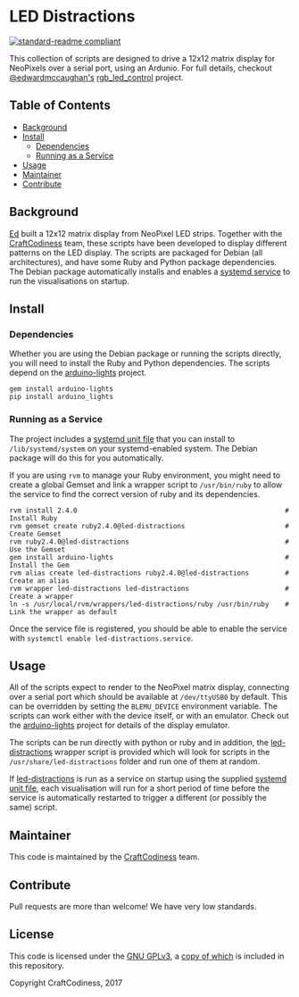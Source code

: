 # LED Distractions

[![standard-readme compliant](https://img.shields.io/badge/readme%20style-standard-brightgreen.svg?style=flat-square)](https://github.com/RichardLitt/standard-readme)

This collection of scripts are designed to drive a 12x12 matrix display for NeoPixels over a serial port, using an Ardunio. For full details, checkout [@edwardmccaughan's](https://github.com/edwardmccaughan) [rgb_led_control](https://github.com/edwardmccaughan/rgb_led_control) project.

## Table of Contents

 - [Background](#background)
 - [Install](#install)
   - [Dependencies](#dependencies)
   - [Running as a Service](#running-as-a-service)
 - [Usage](#usage)
 - [Maintainer](#maintainer)
 - [Contribute](#contribute)

## Background

[Ed](https://github.com/edwardmccaughan) built a 12x12 matrix display from NeoPixel LED strips. Together with the [CraftCodiness](https://github.com/craftcodiness) team, these scripts have been developed to display different patterns on the LED display. The scripts are packaged for Debian (all architectures), and have some Ruby and Python package dependencies. The Debian package automatically installs and enables a [systemd service](rcscripts/led-distractions.service) to run the visualisations on startup.

## Install

### Dependencies

Whether you are using the Debian package or running the scripts directly, you will need to install the Ruby and Python dependencies. The scripts depend on the [arduino-lights](https://github.com/craftcodiness/arduino-lights) project.

```
gem install arduino-lights
pip install arduino_lights
```

### Running as a Service

The project includes a [systemd unit file](rcscripts/led-distractions.service) that you can install to `/lib/systemd/system` on your systemd-enabled system. The Debian package will do this for you automatically.
 
If you are using `rvm` to manage your Ruby environment, you might need to create a global Gemset and link a wrapper script to `/usr/bin/ruby` to allow the service to find the correct version of ruby and its dependencies.

```
rvm install 2.4.0                                                    # Install Ruby
rvm gemset create ruby2.4.0@led-distractions                         # Create Gemset
rvm ruby2.4.0@led-distractions                                       # Use the Gemset
gem install arduino-lights                                           # Install the Gem
rvm alias create led-distractions ruby2.4.0@led-distractions         # Create an alias
rvm wrapper led-distractions led-distractions                        # Create a wrapper
ln -s /usr/local/rvm/wrappers/led-distractions/ruby /usr/bin/ruby    # Link the wrapper as default
```

Once the service file is registered, you should be able to enable the service with `systemctl enable led-distractions.service`.

## Usage

All of the scripts expect to render to the NeoPixel matrix display, connecting over a serial port which should be available at `/dev/ttyUSB0` by default. This can be overridden by setting the `BLEMU_DEVICE` environment variable. The scripts can work either with the device itself, or with an emulator. Check out the [arduino-lights](https://github.com/craftcodiness/arduino-lights) project for details of the display emulator.

The scripts can be run directly with python or ruby and in addition, the [led-distractions](led-distractions) wrapper script is provided which will look for scripts in the `/usr/share/led-distractions` folder and run one of them at random.

If [led-distractions](led-distractions) is run as a service on startup using the supplied [systemd unit file](rcscripts/led-distractions.service), each visualisation will run for a short period of time before the service is automatically restarted to trigger a different (or possibly the same) script.

## Maintainer

This code is maintained by the [CraftCodiness](https://github.com/craftcodiness) team.

## Contribute

Pull requests are more than welcome! We have very low standards.

## License

This code is licensed under the [GNU GPLv3](https://www.gnu.org/licenses/gpl.txt), a [copy of which](LICENSE) is included in this repository.

Copyright CraftCodiness, 2017

